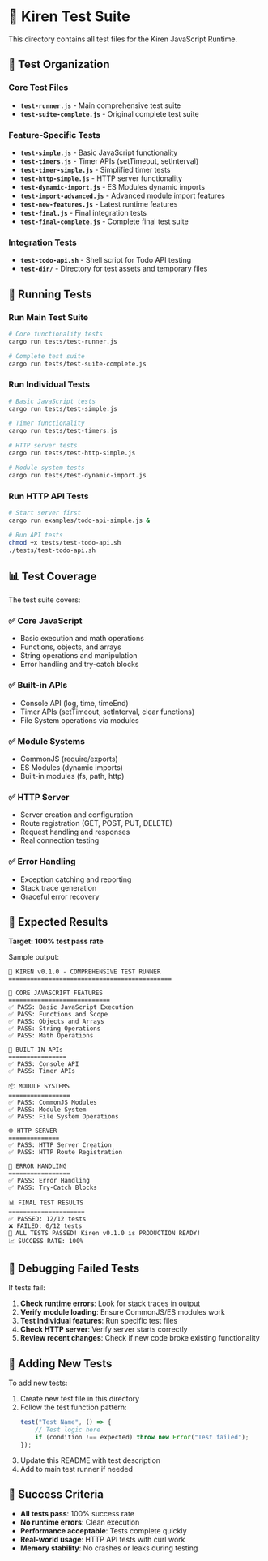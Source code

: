 # 🧪 Kiren Test Suite

This directory contains all test files for the Kiren JavaScript Runtime.

## 📁 Test Organization

### Core Test Files
- **`test-runner.js`** - Main comprehensive test suite
- **`test-suite-complete.js`** - Original complete test suite

### Feature-Specific Tests
- **`test-simple.js`** - Basic JavaScript functionality
- **`test-timers.js`** - Timer APIs (setTimeout, setInterval)
- **`test-timer-simple.js`** - Simplified timer tests
- **`test-http-simple.js`** - HTTP server functionality
- **`test-dynamic-import.js`** - ES Modules dynamic imports
- **`test-import-advanced.js`** - Advanced module import features
- **`test-new-features.js`** - Latest runtime features
- **`test-final.js`** - Final integration tests
- **`test-final-complete.js`** - Complete final test suite

### Integration Tests
- **`test-todo-api.sh`** - Shell script for Todo API testing
- **`test-dir/`** - Directory for test assets and temporary files

## 🚀 Running Tests

### Run Main Test Suite
```bash
# Core functionality tests
cargo run tests/test-runner.js

# Complete test suite  
cargo run tests/test-suite-complete.js
```

### Run Individual Tests
```bash
# Basic JavaScript tests
cargo run tests/test-simple.js

# Timer functionality
cargo run tests/test-timers.js

# HTTP server tests
cargo run tests/test-http-simple.js

# Module system tests
cargo run tests/test-dynamic-import.js
```

### Run HTTP API Tests
```bash
# Start server first
cargo run examples/todo-api-simple.js &

# Run API tests
chmod +x tests/test-todo-api.sh
./tests/test-todo-api.sh
```

## 📊 Test Coverage

The test suite covers:

### ✅ **Core JavaScript**
- Basic execution and math operations
- Functions, objects, and arrays
- String operations and manipulation
- Error handling and try-catch blocks

### ✅ **Built-in APIs**
- Console API (log, time, timeEnd)
- Timer APIs (setTimeout, setInterval, clear functions)
- File System operations via modules

### ✅ **Module Systems**
- CommonJS (require/exports)
- ES Modules (dynamic imports)
- Built-in modules (fs, path, http)

### ✅ **HTTP Server**
- Server creation and configuration
- Route registration (GET, POST, PUT, DELETE)
- Request handling and responses
- Real connection testing

### ✅ **Error Handling**
- Exception catching and reporting
- Stack trace generation
- Graceful error recovery

## 🎯 Expected Results

**Target: 100% test pass rate**

Sample output:
```
🧪 KIREN v0.1.0 - COMPREHENSIVE TEST RUNNER
=============================================

🔧 CORE JAVASCRIPT FEATURES
============================
✅ PASS: Basic JavaScript Execution
✅ PASS: Functions and Scope
✅ PASS: Objects and Arrays
✅ PASS: String Operations
✅ PASS: Math Operations

🔌 BUILT-IN APIs
================
✅ PASS: Console API
✅ PASS: Timer APIs

📦 MODULE SYSTEMS
=================
✅ PASS: CommonJS Modules
✅ PASS: Module System
✅ PASS: File System Operations

🌐 HTTP SERVER
==============
✅ PASS: HTTP Server Creation
✅ PASS: HTTP Route Registration

🚨 ERROR HANDLING
=================
✅ PASS: Error Handling
✅ PASS: Try-Catch Blocks

📊 FINAL TEST RESULTS
=====================
✅ PASSED: 12/12 tests
❌ FAILED: 0/12 tests
🎉 ALL TESTS PASSED! Kiren v0.1.0 is PRODUCTION READY!
📈 SUCCESS RATE: 100%
```

## 🔧 Debugging Failed Tests

If tests fail:

1. **Check runtime errors**: Look for stack traces in output
2. **Verify module loading**: Ensure CommonJS/ES modules work
3. **Test individual features**: Run specific test files
4. **Check HTTP server**: Verify server starts correctly
5. **Review recent changes**: Check if new code broke existing functionality

## 📝 Adding New Tests

To add new tests:

1. Create new test file in this directory
2. Follow the test function pattern:
   ```javascript
   test("Test Name", () => {
       // Test logic here
       if (condition !== expected) throw new Error("Test failed");
   });
   ```
3. Update this README with test description
4. Add to main test runner if needed

## 🎉 Success Criteria

- **All tests pass**: 100% success rate
- **No runtime errors**: Clean execution
- **Performance acceptable**: Tests complete quickly
- **Real-world usage**: HTTP API tests with curl work
- **Memory stability**: No crashes or leaks during testing